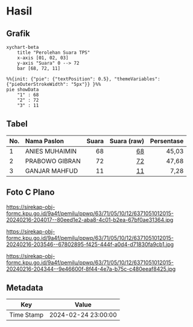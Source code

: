 # Hasil

## Grafik

```mermaid
xychart-beta
    title "Perolehan Suara TPS"
    x-axis [01, 02, 03]
    y-axis "Suara" 0 --> 72
    bar [68, 72, 11]
```

```mermaid
%%{init: {"pie": {"textPosition": 0.5}, "themeVariables": {"pieOuterStrokeWidth": "5px"}} }%%
pie showData
    "1" : 68
    "2" : 72
    "3" : 11
```

## Tabel

| No. | Nama Paslon    | Suara | Suara (raw) | Persentase |
|:--- |:-------------- | -----:| -----------:| ----------:|
| 1   | ANIES MUHAIMIN | 68    | [68][p-1]   | 45,03      |
| 2   | PRABOWO GIBRAN | 72    | [72][p-2]   | 47,68      |
| 3   | GANJAR MAHFUD  | 11    | [11][p-3]   | 7,28       |


[p-1]: https://github.com/gigit-pemilu/pemilu-2024-63-kalimantan-selatan/blob/main/pilpres/hitung-suara/sub/63-kalimantan-selatan/sub/71-kota-banjarmasin/sub/05-banjarmasin-tengah/sub/1012-kelayan-luar/sub/015-tps/sub/paslon-1.txt
[p-2]: https://github.com/gigit-pemilu/pemilu-2024-63-kalimantan-selatan/blob/main/pilpres/hitung-suara/sub/63-kalimantan-selatan/sub/71-kota-banjarmasin/sub/05-banjarmasin-tengah/sub/1012-kelayan-luar/sub/015-tps/sub/paslon-2.txt
[p-3]: https://github.com/gigit-pemilu/pemilu-2024-63-kalimantan-selatan/blob/main/pilpres/hitung-suara/sub/63-kalimantan-selatan/sub/71-kota-banjarmasin/sub/05-banjarmasin-tengah/sub/1012-kelayan-luar/sub/015-tps/sub/paslon-3.txt

## Foto C Plano

https://sirekap-obj-formc.kpu.go.id/9a4f/pemilu/ppwp/63/71/05/10/12/6371051012015-20240216-204017--80eed1e2-aba8-4c01-b2ea-67bf0ae31364.jpg

https://sirekap-obj-formc.kpu.go.id/9a4f/pemilu/ppwp/63/71/05/10/12/6371051012015-20240216-203546--67802895-f425-444f-a0d4-d71830fa9cb1.jpg

https://sirekap-obj-formc.kpu.go.id/9a4f/pemilu/ppwp/63/71/05/10/12/6371051012015-20240216-204344--9e46600f-8f44-4e7a-b75c-c480eeaf8425.jpg


## Metadata

| Key        | Value               |
| ---------- | ------------------- |
| Time Stamp | 2024-02-24 23:00:00 |



